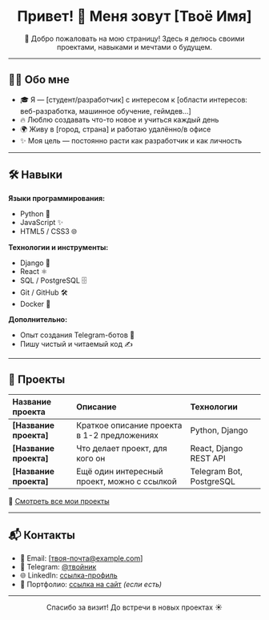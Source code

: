 <h1 align="center">Привет! 👋 Меня зовут [Твоё Имя]</h1>

<p align="center">
  🚀 Добро пожаловать на мою страницу! Здесь я делюсь своими проектами, навыками и мечтами о будущем.
</p>

---

## 🧑‍💻 Обо мне

- 🎓 Я — [студент/разработчик] с интересом к [области интересов: веб-разработка, машинное обучение, геймдев...]
- 🔥 Люблю создавать что-то новое и учиться каждый день
- 🌍 Живу в [город, страна] и работаю удалённо/в офисе
- ✨ Моя цель — постоянно расти как разработчик и как личность

---

## 🛠️ Навыки

**Языки программирования:**
- Python 🐍
- JavaScript ✨
- HTML5 / CSS3 🌐

**Технологии и инструменты:**
- Django 🧩
- React ⚛️
- SQL / PostgreSQL 🗄️
- Git / GitHub 🛠️
- Docker 🐳

**Дополнительно:**
- Опыт создания Telegram-ботов 🤖
- Пишу чистый и читаемый код ✍️

---

## 🚀 Проекты

| Название проекта | Описание | Технологии |
|:-----------------|:---------|:-----------|
| **[Название проекта]** | Краткое описание проекта в 1-2 предложениях | Python, Django |
| **[Название проекта]** | Что делает проект, для кого он | React, Django REST API |
| **[Название проекта]** | Ещё один интересный проект, можно с ссылкой | Telegram Bot, PostgreSQL |

📂 [Смотреть все мои проекты](https://github.com/ТвойПрофиль?tab=repositories)

---

## 📬 Контакты

- 📧 Email: [твоя-почта@example.com]
- 💬 Telegram: [@твойник](https://t.me/твойник)
- 🌐 LinkedIn: [ссылка-профиль](https://linkedin.com/in/твоя-ссылка)
- 🔗 Портфолио: [ссылка на сайт](https://твоя-ссылка.com) *(если есть)*

---

<p align="center">
  Спасибо за визит! До встречи в новых проектах ☀️
</p>

